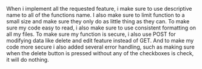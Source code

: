 When i implement all the requested feature, i make sure to use descriptive name to all of the functions name. I also make sure to limit function to a small size and make sure they only do as little thing as they can. To make sure my code easy to read, i also make sure to use consistent formatting on all my files. To make sure my function is secure, i also use POST for modifying data like delete and edit feature instead of GET. And to make my code more secure i also added several error handling, such as making sure when the delete button is pressed without any of the checkboxes is check, it will do nothing.
